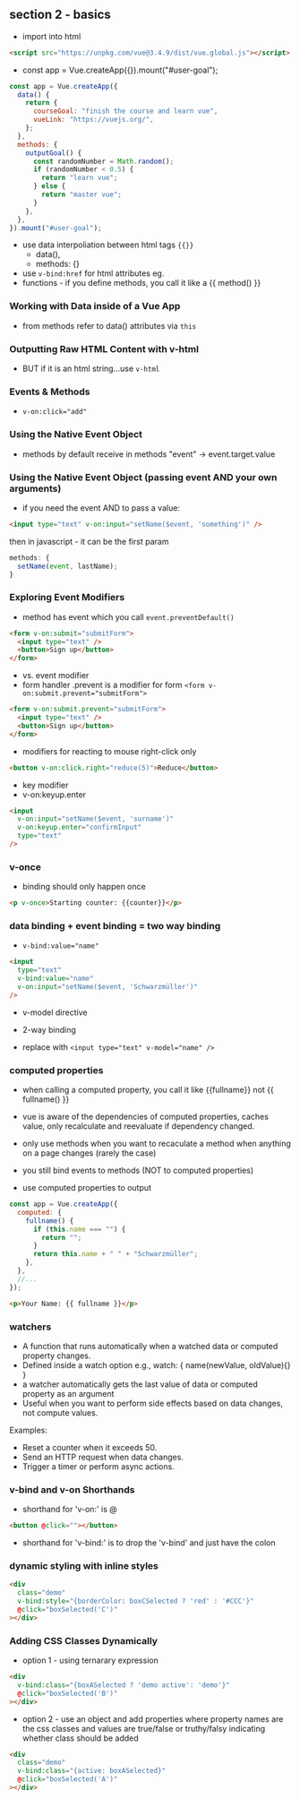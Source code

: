 ## section 2 - basics

- import into html

```html
<script src="https://unpkg.com/vue@3.4.9/dist/vue.global.js"></script>
```

- const app = Vue.createApp({}).mount("#user-goal");

```js
const app = Vue.createApp({
  data() {
    return {
      courseGoal: "finish the course and learn vue",
      vueLink: "https://vuejs.org/",
    };
  },
  methods: {
    outputGoal() {
      const randomNumber = Math.random();
      if (randomNumber < 0.5) {
        return "learn vue";
      } else {
        return "master vue";
      }
    },
  },
}).mount("#user-goal");
```

- use data interpoliation between html tags `{{}}`
  - data(),
  - methods: {}
- use `v-bind:href` for html attributes eg. <a v-bind:href="vueLink">
- functions - if you define methods, you call it like a {{ method() }}

### Working with Data inside of a Vue App

- from methods refer to data() attributes via `this`

### Outputting Raw HTML Content with v-html

- BUT if it is an html string...use `v-html`

### Events & Methods

- `v-on:click="add"`

### Using the Native Event Object

- methods by default receive in methods "event" -> event.target.value

### Using the Native Event Object (passing event AND your own arguments)

- if you need the event AND to pass a value:

```html
<input type="text" v-on:input="setName($event, 'something')" />
```

then in javascript - it can be the first param

```js
methods: {
  setName(event, lastName);
}
```

### Exploring Event Modifiers

- method has event which you call `event.preventDefault()`

```html
<form v-on:submit="submitForm">
  <input type="text" />
  <button>Sign up</button>
</form>
```

- vs. event modifier
- form handler .prevent is a modifier for form `<form v-on:submit.prevent="submitForm">`

```html
<form v-on:submit.prevent="submitForm">
  <input type="text" />
  <button>Sign up</button>
</form>
```

- modifiers for reacting to mouse right-click only

```html
<button v-on:click.right="reduce(5)">Reduce</button>
```

- key modifier
- v-on:keyup.enter

```html
<input
  v-on:input="setName($event, 'surname')"
  v-on:keyup.enter="confirmInput"
  type="text"
/>
```

### v-once

- binding should only happen once

```html
<p v-once>Starting counter: {{counter}}</p>
```

### data binding + event binding = two way binding

- `v-bind:value="name"`

```html
<input
  type="text"
  v-bind:value="name"
  v-on:input="setName($event, 'Schwarzmüller')"
/>
```

- v-model directive

- 2-way binding
- replace with `<input type="text" v-model="name" />`

### computed properties

- when calling a computed property, you call it like {{fullname}} not {{ fullname() }}

- vue is aware of the dependencies of computed properties, caches value, only recalculate and reevaluate if dependency changed.
- only use methods when you want to recaculate a method when anything on a page changes (rarely the case)
- you still bind events to methods (NOT to computed properties)
- use computed properties to output

```js
const app = Vue.createApp({
  computed: {
    fullname() {
      if (this.name === "") {
        return "";
      }
      return this.name + " " + "Schwarzmüller";
    },
  },
  //...
});
```

```html
<p>Your Name: {{ fullname }}</p>
```

### watchers

- A function that runs automatically when a watched data or computed property changes.
- Defined inside a watch option e.g., watch: { name(newValue, oldValue){} }
- a watcher automatically gets the last value of data or computed property as an argument
- Useful when you want to perform side effects based on data changes, not compute values.

Examples:

- Reset a counter when it exceeds 50.
- Send an HTTP request when data changes.
- Trigger a timer or perform async actions.

### v-bind and v-on Shorthands

- shorthand for 'v-on:' is @

```html
<button @click=""></button>
```

- shorthand for 'v-bind:' is to drop the 'v-bind' and just have the colon

### dynamic styling with inline styles

```html
<div
  class="demo"
  v-bind:style="{borderColor: boxCSelected ? 'red' : '#CCC'}"
  @click="boxSelected('C')"
></div>
```

### Adding CSS Classes Dynamically

- option 1 - using ternarary expression

```html
<div
  v-bind:class="{boxASelected ? 'demo active': 'demo'}"
  @click="boxSelected('B')"
></div>
```

- option 2 - use an object and add properties where property names are the css classes and values are true/false or truthy/falsy indicating whether class should be added

```html
<div
  class="demo"
  v-bind:class="{active: boxASelected}"
  @click="boxSelected('A')"
></div>
```
